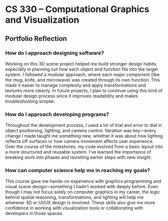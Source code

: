 # CS 330 – Computational Graphics and Visualization
## Portfolio Reflection

### How do I approach designing software?

Working on this 3D scene project helped me build stronger design habits, especially in planning out how each object and function fits into the larger system. I followed a modular approach, where each major component (like the mug, knife, and microwave) was created through its own function. This made it easier to manage complexity and apply transformations and textures more cleanly. In future projects, I plan to continue using this kind of modular design process since it improves readability and makes troubleshooting simpler.

### How do I approach developing programs?

Throughout the development process, I used a lot of trial and error to dial in object positioning, lighting, and camera control. Iteration was key—every change I made taught me something new, whether it was about how lighting reflects off surfaces or how camera movement affects user experience. Over the course of the milestones, my code evolved from a basic layout into a more structured and reusable system. I’ve learned the importance of breaking work into phases and revisiting earlier steps with new insight.

### How can computer science help me in reaching my goals?

This course gave me hands-on experience with graphics programming and visual scene design—something I hadn’t worked with deeply before. Even though I may not focus solely on computer graphics in my career, the logic behind spatial reasoning, transformations, and lighting will help me wherever 3D or UI/UX design is involved. These skills also give me more confidence in working with visualization tools or collaborating with developers in those spaces.
